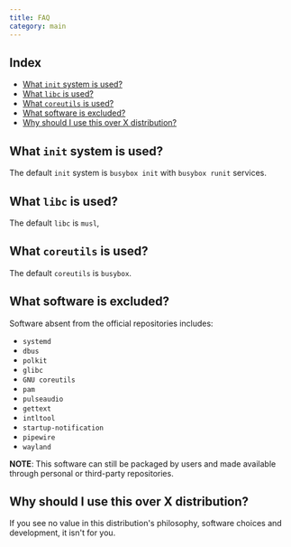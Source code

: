 ```yaml
---
title: FAQ
category: main
---
```


## Index

<!-- vim-markdown-toc GFM -->

* [What `init` system is used?](#what-init-system-is-used)
* [What `libc` is used?](#what-libc-is-used)
* [What `coreutils` is used?](#what-coreutils-is-used)
* [What software is excluded?](#what-software-is-excluded)
* [Why should I use this over X distribution?](#why-should-i-use-this-over-x-distribution)

<!-- vim-markdown-toc -->

## What `init` system is used?

The default `init` system is `busybox init` with `busybox runit` services.


## What `libc` is used?

The default `libc` is `musl`,


## What `coreutils` is used?

The default `coreutils` is `busybox`.


## What software is excluded?

Software absent from the official repositories includes:

- `systemd`
- `dbus`
- `polkit`
- `glibc`
- `GNU coreutils`
- `pam`
- `pulseaudio`
- `gettext`
- `intltool`
- `startup-notification`
- `pipewire`
- `wayland`

**NOTE**: This software can still be packaged by users and made available through personal or third-party repositories.

## Why should I use this over X distribution?

If you see no value in this distribution's philosophy, software choices and development, it isn't for you.
